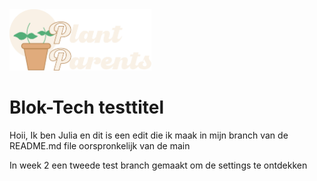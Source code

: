 <img src="./static/img/plantparentlogo.svg" width="45%" max-height="100px">

# Blok-Tech testtitel

Hoii, Ik ben Julia en dit is een edit die ik maak in mijn branch van de README.md file oorspronkelijk van de main

In week 2 een tweede test branch gemaakt om de settings te ontdekken

